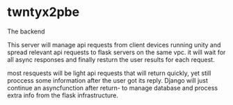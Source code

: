 # twntyx2pbe
The backend


This server will manage api requests from client devices running unity and spread relevant api requests to flask servers on the same vpc.
it will wait for all async responses and finally resturn the user results for each request.

most resquests will be light api requests that will return quickly, yet still proccess some information after the user got its reply.
Django will just continue an asyncfunction after return- to manage database and process extra info from the flask infrastructure.
